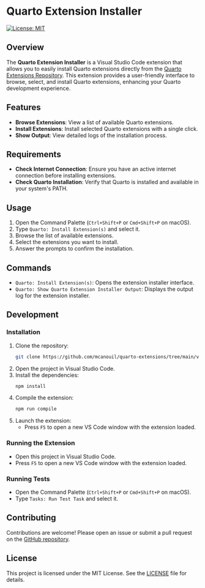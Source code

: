 # Quarto Extension Installer

[![License: MIT](https://img.shields.io/badge/License-MIT-yellow.svg)](LICENSE)

## Overview

The **Quarto Extension Installer** is a Visual Studio Code extension that allows you to easily install Quarto extensions directly from the [Quarto Extensions Repository](https://github.com/mcanouil/quarto-extensions).
This extension provides a user-friendly interface to browse, select, and install Quarto extensions, enhancing your Quarto development experience.

## Features

- **Browse Extensions**: View a list of available Quarto extensions.
- **Install Extensions**: Install selected Quarto extensions with a single click.
- **Show Output**: View detailed logs of the installation process.

## Requirements

- **Check Internet Connection**: Ensure you have an active internet connection before installing extensions.
- **Check Quarto Installation**: Verify that Quarto is installed and available in your system's PATH.

## Usage

1. Open the Command Palette (`Ctrl+Shift+P` or `Cmd+Shift+P` on macOS).
2. Type `Quarto: Install Extension(s)` and select it.
3. Browse the list of available extensions.
4. Select the extensions you want to install.
5. Answer the prompts to confirm the installation.

## Commands

- `Quarto: Install Extension(s)`: Opens the extension installer interface.
- `Quarto: Show Quarto Extension Installer Output`: Displays the output log for the extension installer.

## Development

### Installation

1. Clone the repository:
    ```sh
    git clone https://github.com/mcanouil/quarto-extensions/tree/main/vscode
    ```
2. Open the project in Visual Studio Code.
3. Install the dependencies:
    ```sh
    npm install
    ```
4. Compile the extension:
    ```sh
    npm run compile
    ```
5. Launch the extension:
    - Press `F5` to open a new VS Code window with the extension loaded.

### Running the Extension

- Open this project in Visual Studio Code.
- Press `F5` to open a new VS Code window with the extension loaded.

### Running Tests

- Open the Command Palette (`Ctrl+Shift+P` or `Cmd+Shift+P` on macOS).
- Type `Tasks: Run Test Task` and select it.

## Contributing

Contributions are welcome! Please open an issue or submit a pull request on the [GitHub repository](https://github.com/mcanouil/quarto-extensions).

## License

This project is licensed under the MIT License. See the [LICENSE](LICENSE) file for details.
